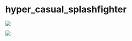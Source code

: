 # hyper_casual_splashfighter

![](https://github.com/indushika/hyper_casual_splashfighter/blob/main/scene%201.gif) 


![](https://github.com/indushika/hyper_casual_splashfighter/blob/main/scene%202.gif)

